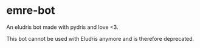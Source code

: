 # emre-bot

An eludris bot made with pydris and love <3.

This bot cannot be used with Eludris anymore and is therefore deprecated.
